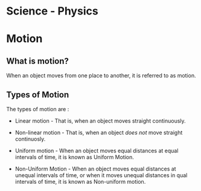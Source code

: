 
# Science - Physics
# Motion

## What is motion?
When an object moves from one place to another, it is referred to as motion.

## Types of Motion
The types of motion are :

* Linear motion - That is, when an object moves straight continuously.

* Non-linear motion - That is, when an object _does not_ move straight
  continuosly.

* Uniform motion - When an object moves equal distances at equal intervals of
  time, it is known as Uniform Motion.

* Non-Uniform Motion - When an object moves equal distances at unequal
  intervals of time, or when it moves unequal distances in qual intervals of
  time, it is known as Non-uniform motion.


